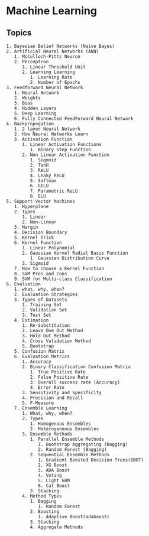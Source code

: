 # Machine Learning

## Topics

    1. Bayesian Belief Networks (Naive Bayes)
    2. Artificial Neural Networks (ANN)
       1. McCulloch-Pitts Neuron
       2. Perceptron
          1. Linear Threshold Unit
          2. Learning Learning
             1. Learning Rate
             2. Number of Epochs
    3. Feedforward Neural Network
       1. Neural Network
       2. Weights
       3. Bias
       4. Hidden Layers
       5. Deep Learning
       6. Fully Connected FeedForward Neural Network
    4. Backpropogation
       1. 2 layer Neural Network
       2. How Neural Networks Learn
       3. Activation Function
          1. Linear Activation Functions
             1. Binary Step Function
          2. Non Linear Activation Function
             1. Sigmoid
             2. TanH
             3. ReLU
             4. Leaky ReLU
             5. Softmax
             6. GELU
             7. Parametric ReLU
             8. ELU
    5. Support Vector Machines
       1. Hyperplane
       2. Types
          1. Linear
          2. Non-Linear
       3. Margin
       4. Decision Boundary
       5. Kernel Trick
       6. Kernel Function
          1. Linear Polynomial
          2. Gaussian Kernel Radial Basis Function
             1. Gaussian Distribution Curve
          3. Sigmoid
       7. How to choose a Kernel Function
       8. SVM Pros and Cons
       9. SVM for Multi-class Classification
    6. Evaluation
       1. what, why, when?
       2. Evaluation Strategies
       3. Types of Datasets
          1. Training Set
          2. Validation Set
          3. Test Set
       4. Estimation
          1. Re-Substitution
          2. Leave One Out Method
          3. Hold Out Method
          4. Cross Validation Method
          5. Bootstrap
       5. Confusion Matrix
       6. Evaluation Metrics
          1. Accuracy
          2. Binary Classification Confusion Matrix
             1. True Positive Rate
             2. False Positive Rate
             3. Overall success rate (Accuracy)
             4. Error Rate
          3. Sensitivity and Specificity
          4. Precision and Recall
          5. F-Measure
       7. Ensemble Learning
          1. What, why, when?
          2. Types
             1. Homogenous Ensembles
             2. Heterogeneous Ensembles
          3. Ensemble Methods
             1. Parallel Ensemble Methods
                1. Bootstrap Aggregating (Bagging)
                2. Random Forest (Bagging)
             2. Sequential Ensemble Methods
                1. Gradient Boosted Decision Trees(GBDT)
                2. XG Boost
                3. ADA Boost
                4. Voting
                5. Light GBM
                6. Cat Boost
             3. Stacking
          4. Method Types
             1. Bagging
                1. Random Forest
             2. Boosting
                1. Adaptive Boost(adaboost)
             3. Stacking
             4. Aggregate Methods